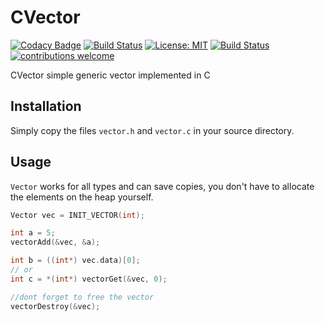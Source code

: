 # CVector
[![Codacy Badge](https://api.codacy.com/project/badge/Grade/62b547e56ed746958f06cc1dfd770d7c)](https://www.codacy.com/app/t-schuchort/cvector?utm_source=github.com&utm_medium=referral&utm_content=tschuchortdev/cvector&utm_campaign=badger)
[![Build Status](https://travis-ci.org/tschuchortdev/cvector.svg?branch=master)](https://travis-ci.org/tschuchortdev/cvector) [![License: MIT](https://img.shields.io/badge/License-MIT-yellow.svg)](https://opensource.org/licenses/MIT) 
[![Build Status](https://ci.appveyor.com/api/projects/status/github/tschuchortdev/cvector?branch=master&svg=true)](https://ci.appveyor.com/project/tschuchortdev/cvector/branch/master)
[![contributions welcome](https://img.shields.io/badge/contributions-welcome-brightgreen.svg?style=flat)](https://github.com/tschuchortdev/cvector/issues)


CVector simple generic vector implemented in C

## Installation

Simply copy the files `vector.h` and `vector.c` in your source directory.


## Usage

`Vector` works for all types and can save copies, you don't have to allocate the elements on the heap yourself.

```C
Vector vec = INIT_VECTOR(int);

int a = 5;
vectorAdd(&vec, &a);

int b = ((int*) vec.data)[0];
// or
int c = *(int*) vectorGet(&vec, 0);

//dont forget to free the vector
vectorDestroy(&vec);
```
 
 
